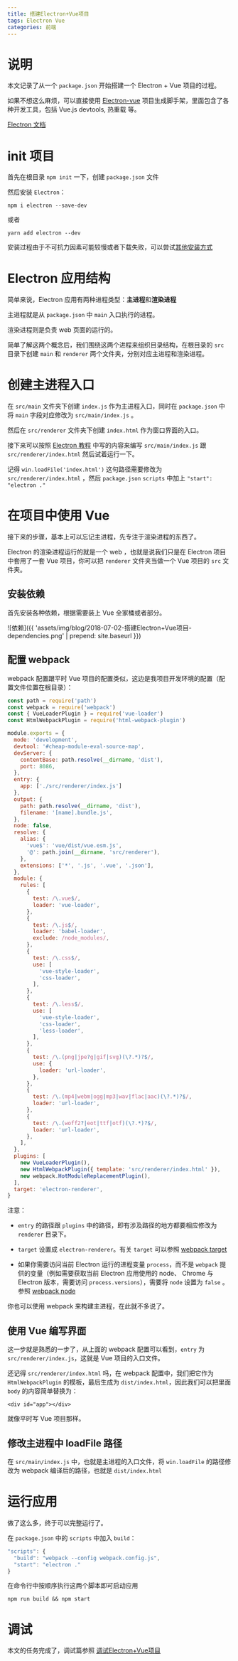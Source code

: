 ```yaml
---
title: 搭建Electron+Vue项目
tags: Electron Vue
categories: 前端
---
```


# 说明

本文记录了从一个 `package.json` 开始搭建一个 Electron + Vue 项目的过程。

如果不想这么麻烦，可以直接使用 [Electron-vue][] 项目生成脚手架，里面包含了各种开发工具，包括 Vue.js devtools, 热重载 等。

[Electron 文档][]

# init 项目

首先在根目录 `npm init` 一下，创建 `package.json` 文件

然后安装 `Electron`：

`npm i electron --save-dev`

或者

`yarn add electron --dev`

安装过程由于不可抗力因素可能较慢或者下载失败，可以尝试[其他安装方式][Electron 安装]

# Electron 应用结构

简单来说，Electron 应用有两种进程类型：**主进程**和**渲染进程**

主进程就是从 `package.json` 中 `main` 入口执行的进程。

渲染进程则是负责 web 页面的运行的。

简单了解这两个概念后，我们围绕这两个进程来组织目录结构，在根目录的 `src` 目录下创建 `main` 和 `renderer` 两个文件夹，分别对应主进程和渲染进程。

# 创建主进程入口

在 `src/main` 文件夹下创建 `index.js` 作为主进程入口，同时在 `package.json` 中将 `main` 字段对应修改为 `src/main/index.js` 。

然后在 `src/renderer` 文件夹下创建 `index.html` 作为窗口界面的入口。

接下来可以按照 [Electron 教程][] 中写的内容来编写 `src/main/index.js` 跟 `src/renderer/index.html` 然后试着运行一下。

记得 
`win.loadFile('index.html')` 这句路径需要修改为 `src/renderer/index.html` ，然后 `package.json` `scripts` 中加上 `"start": "electron ."`

# 在项目中使用 Vue

接下来的步骤，基本上可以忘记主进程，先专注于渲染进程的东西了。

Electron 的渲染进程运行的就是一个 web ，也就是说我们只是在 Electron 项目中套用了一套 Vue 项目，你可以把 `renderer` 文件夹当做一个 Vue 项目的 `src` 文件夹。

## 安装依赖

首先安装各种依赖，根据需要装上 Vue 全家桶或者部分。

![依赖]({{ 'assets/img/blog/2018-07-02-搭建Electron+Vue项目-dependencies.png' | prepend: site.baseurl }})

## 配置 webpack

webpack 配置跟平时 Vue 项目的配置类似，这边是我项目开发环境的配置（配置文件位置在根目录）：

```javascript
const path = require('path')
const webpack = require('webpack')
const { VueLoaderPlugin } = require('vue-loader')
const HtmlWebpackPlugin = require('html-webpack-plugin')

module.exports = {
  mode: 'development',
  devtool: '#cheap-module-eval-source-map',
  devServer: {
    contentBase: path.resolve(__dirname, 'dist'),
    port: 8086,
  },
  entry: {
    app: ['./src/renderer/index.js']
  },
  output: {
    path: path.resolve(__dirname, 'dist'),
    filename: '[name].bundle.js',
  },
  node: false,
  resolve: {
    alias: {
      'vue$': 'vue/dist/vue.esm.js',
      '@': path.join(__dirname, 'src/renderer'),
    },
    extensions: ['*', '.js', '.vue', '.json'],
  },
  module: {
    rules: [
      {
        test: /\.vue$/,
        loader: 'vue-loader',
      },
      {
        test: /\.js$/,
        loader: 'babel-loader',
        exclude: /node_modules/,
      },
      {
        test: /\.css$/,
        use: [
          'vue-style-loader',
          'css-loader',
        ],
      },
      {
        test: /\.less$/,
        use: [
          'vue-style-loader',
          'css-loader',
          'less-loader',
        ],
      },
      {
        test: /\.(png|jpe?g|gif|svg)(\?.*)?$/,
        use: {
          loader: 'url-loader',
        },
      },
      {
        test: /\.(mp4|webm|ogg|mp3|wav|flac|aac)(\?.*)?$/,
        loader: 'url-loader',
      },
      {
        test: /\.(woff2?|eot|ttf|otf)(\?.*)?$/,
        loader: 'url-loader',
      },
    ],
  },
  plugins: [
    new VueLoaderPlugin(),
    new HtmlWebpackPlugin({ template: 'src/renderer/index.html' }),
    new webpack.HotModuleReplacementPlugin(),
  ],
  target: 'electron-renderer',
}

```

注意：

*  `entry` 的路径跟 `plugins` 中的路径，即有涉及路径的地方都要相应修改为 `renderer` 目录下。

*  `target` 设置成 `electron-renderer`。有关 `target` 可以参照 [webpack target][]

* 如果你需要访问当前 Electron 运行的进程变量 `process`，而不是 `webpack` 提供的变量（例如需要获取当前 Electron 应用使用的 node、 Chrome 与 Electron 版本，需要访问 `process.versions`），需要将 `node` 设置为 `false` 。参照 [webpack node][]


你也可以使用 webpack 来构建主进程，在此就不多说了。

## 使用 Vue 编写界面

这一步就是熟悉的一步了，从上面的 webpack 配置可以看到，`entry` 为 `src/renderer/index.js`，这就是 Vue 项目的入口文件。

还记得 `src/renderer/index.html` 吗，在 webpack 配置中，我们把它作为 `HtmlWebpackPlugin` 的模板，最后生成为 `dist/index.html`，因此我们可以把里面 `body` 的内容简单替换为：

`<div id="app"></div>`

就像平时写 Vue 项目那样。

## 修改主进程中 loadFile 路径

在 `src/main/index.js` 中，也就是主进程的入口文件，将 `win.loadFile` 的路径修改为 webpack 编译后的路径，也就是 `dist/index.html` 

# 运行应用

做了这么多，终于可以完整运行了。

在 `package.json` 中的 `scripts` 中加入 `build`：

```javascript
"scripts": {
  "build": "webpack --config webpack.config.js",
  "start": "electron ."
}
```

在命令行中按顺序执行这两个脚本即可启动应用

`npm run build && npm start`

# 调试

本文的任务完成了，调试篇参照 [调试Electron+Vue项目][]




[Electron-vue]: https://github.com/SimulatedGREG/electron-vue
[Electron 文档]: https://electronjs.org/docs
[Electron 安装]: https://electronjs.org/docs/tutorial/installation
[Electron 教程]: https://electronjs.org/docs/tutorial/first-app
[webpack target]: https://webpack.docschina.org/configuration/target
[webpack node]: https://webpack.docschina.org/configuration/node/
[调试Electron+Vue项目]: ./2018-07-02-调试Electron+Vue项目.md
